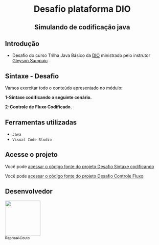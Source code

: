 <h1 align="center"> Desafio plataforma DIO </h1>
<h2 align="center"> Simulando de codificação java </h2>

## Introdução
- Desafio do curso Trilha Java Básico da [DIO](www.dio.me) ministrado pelo instrutor [Gleyson Sampaio](https://github.com/glysns).

## Sintaxe - Desafio

Vamos exercitar todo o conteúdo apresentado no módulo:

**1-Sintaxe codificando o seguinte cenário.**

**2-Controle de Fluxo Codificado.**

<h2>Ferramentas utilizadas</h2>

- ``Java``
- ``Visual Code Studio``

<h2>Acesse o projeto</h2> 

Você pode [acessar o código fonte do projeto Desafio Sintaxe codificando](https://github.com/090Raphael/Desafios-DIO/tree/main/Conta%20Banco)

Você pode [acessar o código fonte do projeto Desafio Controle Fluxo](https://github.com/090Raphael/Desafios-DIO/tree/main/Desafio%20Controle%20Fluxo)

<h2>Desenvolvedor</h2>

[<img src="https://avatars.githubusercontent.com/u/159970639?v=4" width=115><br><sub>Raphael Couto</sub>](https://github.com/090Raphael)
